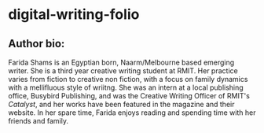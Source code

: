 # digital-writing-folio

## Author bio:
Farida Shams is an Egyptian born, Naarm/Melbourne based emerging writer. She is a third year creative writing student at RMIT. Her practice varies from fiction to creative non fiction, with a focus on family dynamics with a mellifluous style of wriitng. She was an intern at a local publishing office, Busybird Publishing, and was the Creative Writing Officer of RMIT's _Catalyst_, and her works have been featured in the magazine and their website. In her spare time, Farida enjoys reading and spending time with her friends and family. 
